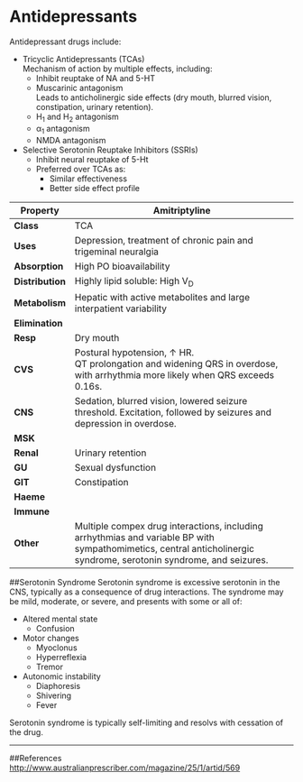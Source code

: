 # Antidepressants
Antidepressant drugs include:
* Tricyclic Antidepressants (TCAs)  
Mechanism of action by multiple effects, including:
  * Inhibit reuptake of NA and 5-HT
  * Muscarinic antagonism  
  Leads to anticholinergic side effects (dry mouth, blurred vision, constipation, urinary retention).
  * H<sub>1</sub> and H<sub>2</sub> antagonism
  * α<sub>1</sub> antagonism
  * NMDA antagonism
* Selective Serotonin Reuptake Inhibitors (SSRIs)
  * Inhibit neural reuptake of 5-Ht
  * Preferred over TCAs as:
    * Similar effectiveness
    * Better side effect profile
    

|Property|Amitriptyline|
|--|--|
|**Class**|TCA|
|**Uses**|Depression, treatment of chronic pain and trigeminal neuralgia
|**Absorption**|High PO bioavailability
|**Distribution**|Highly lipid soluble: High V<sub>D</sub>
|**Metabolism**|Hepatic with active metabolites and large interpatient variability
|**Elimination**|
|**Resp**|Dry mouth
|**CVS**|Postural hypotension, ↑ HR.<br>QT prolongation and widening QRS in overdose, with arrhythmia more likely when QRS exceeds 0.16s.
|**CNS**|Sedation, blurred vision, lowered seizure threshold. Excitation, followed by seizures and depression in overdose.
|**MSK**|
|**Renal**|Urinary retention
|**GU**|Sexual dysfunction
|**GIT**|Constipation
|**Haeme**|
|**Immune**|
|**Other**|Multiple compex drug interactions, including arrhythmias and variable BP with sympathomimetics, central anticholinergic syndrome, serotonin syndrome, and seizures.






##Serotonin Syndrome
Serotonin syndrome is excessive serotonin in the CNS, typically as a consequence of drug interactions. The syndrome may be mild, moderate, or severe, and presents with some or all of:
* Altered mental state
  * Confusion
* Motor changes
  * Myoclonus
  * Hyperreflexia
  * Tremor
* Autonomic instability
  * Diaphoresis
  * Shivering
  * Fever

Serotonin syndrome is typically self-limiting and resolvs with cessation of the drug.



---
##References
http://www.australianprescriber.com/magazine/25/1/artid/569